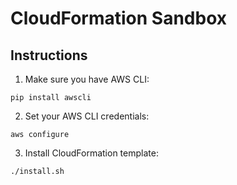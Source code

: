 CloudFormation Sandbox
==

Instructions
--
1. Make sure you have AWS CLI:

  `pip install awscli`

2. Set your AWS CLI credentials:

  `aws configure`

3. Install CloudFormation template:

  `./install.sh`
